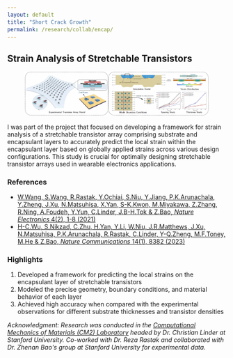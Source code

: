 ```yaml
---
layout: default
title: "Short Crack Growth"
permalink: /research/collab/encap/
---
```

<section class="research-detail"> 

  <h2>Strain Analysis of Stretchable Transistors</h2> 

  <figure class="rd-image"> <img src="/research/collab/encap.png" alt="Strain analysis of stretchable transistor"> </figure> 

  <div class="rd-content"> <p> I was part of the project that focused on developing a framework for strain analysis of a stretchable transistor array comprising substrate and encapsulant layers to accurately predict the local strain within the encapsulant layer based on globally applied strains across various design configurations. This study is crucial for optimally designing stretchable transistor arrays used in wearable electronics applications.  </p>

  <h3>References</h3>
  <ul class="rd-refs">
    <li><a href="https://www.nature.com/articles/s41928-020-00525-1" target="_blank">W.Wang, S.Wang, R.Rastak, Y.Ochiai, S.Niu, Y.Jiang, P.K.Arunachala, Y.Zheng, J.Xu, N.Matsuhisa, X.Yan, S-K.Kwon, M.Miyakawa, Z.Zhang, R.Ning, A.Foudeh, Y.Yun, C.Linder, J.B-H.Tok & Z.Bao, <em>Nature Electronics</em> 4(2), 1-8 (2021)</a></li>
    <li><a href="https://www.nature.com/articles/s41467-023-44099-w" target="_blank">H-C.Wu, S.Nikzad, C.Zhu, H.Yan, Y.Li, W.Niu, J.R.Matthews, J.Xu, N.Matsuhisa, P.K.Arunachala, R.Rastak, C.Linder, Y-Q.Zheng, M.F.Toney, M.He & Z.Bao, <em>Nature Communications</em> 14(1), 8382 (2023)</a></li>
  </ul>

  <h3>Highlights</h3>
  <ol class="rd-highlights">
    <li>Developed a framework for predicting the local strains on the encapsulant layer of stretchable transistors </li>
    <li>Modeled the precise geometry, boundary conditions, and material behavior of each layer</li>
    <li>Achieved high accuracy when compared with the experimental observations for different substrate thicknesses and transistor densities</li>
  </ol>

  <p class="rd-ack"><em>
    Acknowledgment: Research was conducted in the <a href="https://cm2.stanford.edu/" target="_blank">Computational Mechanics of Materials (CM2) Laboratory</a> headed by Dr. Christian Linder at Stanford University. Co-worked with Dr. Reza Rastak and collaborated with Dr. Zhenan Bao's group at Stanford University for experimental data.  
  </em></p>

  </div> 
</section>